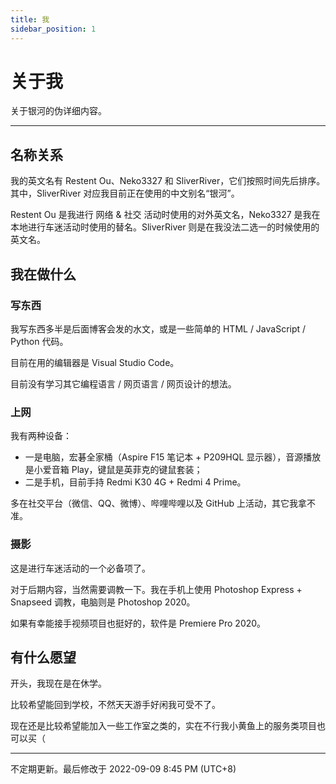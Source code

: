 ```yaml
---
title: 我
sidebar_position: 1
---
```


# 关于我

关于银河的伪详细内容。

---

## 名称关系

我的英文名有 Restent Ou、Neko3327 和 SliverRiver，它们按照时间先后排序。其中，SliverRiver 对应我目前正在使用的中文别名“银河”。

Restent Ou 是我进行 网络 & 社交 活动时使用的对外英文名，Neko3327 是我在本地进行车迷活动时使用的替名。SliverRiver 则是在我没法二选一的时候使用的英文名。

## 我在做什么

### 写东西

我写东西多半是后面博客会发的水文，或是一些简单的 HTML / JavaScript / Python 代码。

目前在用的编辑器是 Visual Studio Code。

目前没有学习其它编程语言 / 网页语言 / 网页设计的想法。

### 上网

我有两种设备：

- 一是电脑，宏碁全家桶（Aspire F15 笔记本 + P209HQL 显示器），音源播放是小爱音箱 Play，键鼠是英菲克的键鼠套装；
- 二是手机，目前手持 Redmi K30 4G + Redmi 4 Prime。

多在社交平台（微信、QQ、微博）、哔哩哔哩以及 GitHub 上活动，其它我拿不准。

### 摄影

这是进行车迷活动的一个必备项了。

对于后期内容，当然需要调教一下。我在手机上使用 Photoshop Express + Snapseed 调教，电脑则是 Photoshop 2020。

如果有幸能接手视频项目也挺好的，软件是 Premiere Pro 2020。

## 有什么愿望

开头，我现在是在休学。

比较希望能回到学校，不然天天游手好闲我可受不了。

现在还是比较希望能加入一些工作室之类的，实在不行我小黄鱼上的服务类项目也可以买（

---

不定期更新。最后修改于 2022-09-09 8:45 PM (UTC+8)